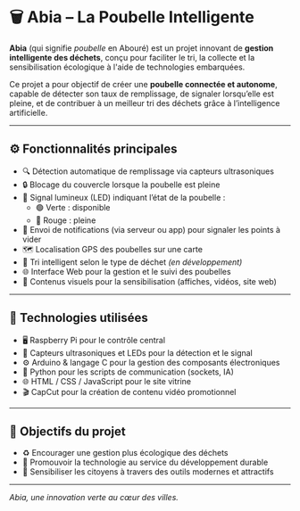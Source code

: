 # 🗑️ Abia – La Poubelle Intelligente

**Abia** (qui signifie *poubelle* en Abouré) est un projet innovant de **gestion intelligente des déchets**, conçu pour faciliter le tri, la collecte et la sensibilisation écologique à l'aide de technologies embarquées.

Ce projet a pour objectif de créer une **poubelle connectée et autonome**, capable de détecter son taux de remplissage, de signaler lorsqu’elle est pleine, et de contribuer à un meilleur tri des déchets grâce à l’intelligence artificielle.

---

## ⚙️ Fonctionnalités principales

- 🔍 Détection automatique de remplissage via capteurs ultrasoniques  
- 🔒 Blocage du couvercle lorsque la poubelle est pleine  
- 🚦 Signal lumineux (LED) indiquant l’état de la poubelle :
  - 🟢 Verte : disponible
  - 🔴 Rouge : pleine
- 📡 Envoi de notifications (via serveur ou app) pour signaler les points à vider  
- 🗺️ Localisation GPS des poubelles sur une carte  
- 🧠 Tri intelligent selon le type de déchet *(en développement)*  
- 🌐 Interface Web pour la gestion et le suivi des poubelles  
- 🎥 Contenus visuels pour la sensibilisation (affiches, vidéos, site web)  

---

## 🧠 Technologies utilisées

- 🖥️ Raspberry Pi pour le contrôle central  
- 🔌 Capteurs ultrasoniques et LEDs pour la détection et le signal  
- ⚙️ Arduino & langage C pour la gestion des composants électroniques  
- 🐍 Python pour les scripts de communication (sockets, IA)  
- 🌐 HTML / CSS / JavaScript pour le site vitrine  
- 🎬 CapCut pour la création de contenu vidéo promotionnel  

---

## 🎯 Objectifs du projet

- ♻️ Encourager une gestion plus écologique des déchets  
- 🤖 Promouvoir la technologie au service du développement durable  
- 🧒 Sensibiliser les citoyens à travers des outils modernes et attractifs  

---

*Abia, une innovation verte au cœur des villes.*
